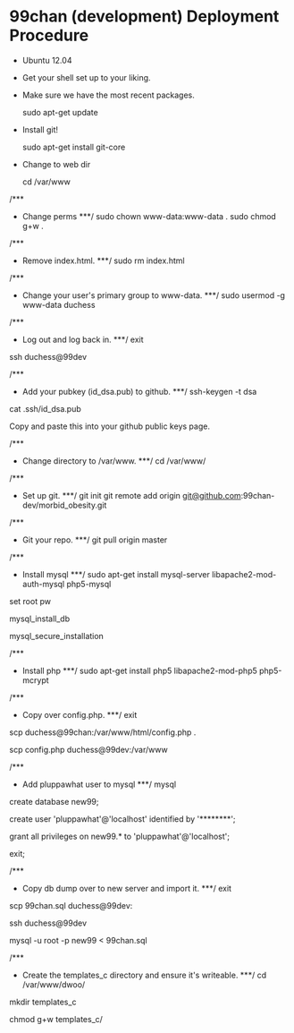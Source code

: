 99chan (development) Deployment Procedure
=========================================
* Ubuntu 12.04

* Get your shell set up to your liking.

* Make sure we have the most recent packages.

	sudo apt-get update

* Install git!

	sudo apt-get install git-core

* Change to web dir

	cd /var/www

/***
  * Change perms
***/
sudo chown www-data:www-data .
sudo chmod g+w .

/***
  * Remove index.html.
***/
sudo rm index.html

/***
  * Change your user's primary group to www-data.
***/
sudo usermod -g www-data duchess

/***
  * Log out and log back in.
***/
exit

ssh duchess@99dev

/***
  * Add your pubkey (id_dsa.pub) to github.
***/
ssh-keygen -t dsa

cat .ssh/id_dsa.pub

Copy and paste this into your github public keys page.

/***
  * Change directory to /var/www.
***/
cd /var/www/

/***
  * Set up git.
***/
git init
git remote add origin git@github.com:99chan-dev/morbid_obesity.git

/***
  * Git your repo.
***/
git pull origin master

/***
  * Install mysql
***/
sudo apt-get install mysql-server libapache2-mod-auth-mysql php5-mysql

set root pw

mysql_install_db

mysql_secure_installation

/***
  * Install php
***/
sudo apt-get install php5 libapache2-mod-php5 php5-mcrypt

/***
  * Copy over config.php.
***/
exit

scp duchess@99chan:/var/www/html/config.php .

scp config.php duchess@99dev:/var/www

/***
  * Add pluppawhat user to mysql
***/
mysql

create database new99;

create user 'pluppawhat'@'localhost' identified by '********';

grant all privileges on new99.* to 'pluppawhat'@'localhost';

exit;

/***
  * Copy db dump over to new server and import it.
***/
exit

scp 99chan.sql duchess@99dev:

ssh duchess@99dev

mysql -u root -p new99 < 99chan.sql

/***
  * Create the templates_c directory and ensure it's writeable.
***/
cd /var/www/dwoo/

mkdir templates_c

chmod g+w templates_c/
